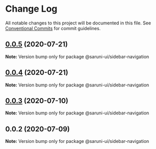 # Change Log

All notable changes to this project will be documented in this file.
See [Conventional Commits](https://conventionalcommits.org) for commit guidelines.

## [0.0.5](https://github.com/tambium/saruni-ui/compare/@saruni-ui/sidebar-navigation@0.0.4...@saruni-ui/sidebar-navigation@0.0.5) (2020-07-21)

**Note:** Version bump only for package @saruni-ui/sidebar-navigation





## [0.0.4](https://github.com/tambium/saruni-ui/compare/@saruni-ui/sidebar-navigation@0.0.3...@saruni-ui/sidebar-navigation@0.0.4) (2020-07-21)

**Note:** Version bump only for package @saruni-ui/sidebar-navigation





## [0.0.3](https://github.com/tambium/saruni-ui/compare/@saruni-ui/sidebar-navigation@0.0.2...@saruni-ui/sidebar-navigation@0.0.3) (2020-07-10)

**Note:** Version bump only for package @saruni-ui/sidebar-navigation





## 0.0.2 (2020-07-09)

**Note:** Version bump only for package @saruni-ui/sidebar-navigation
